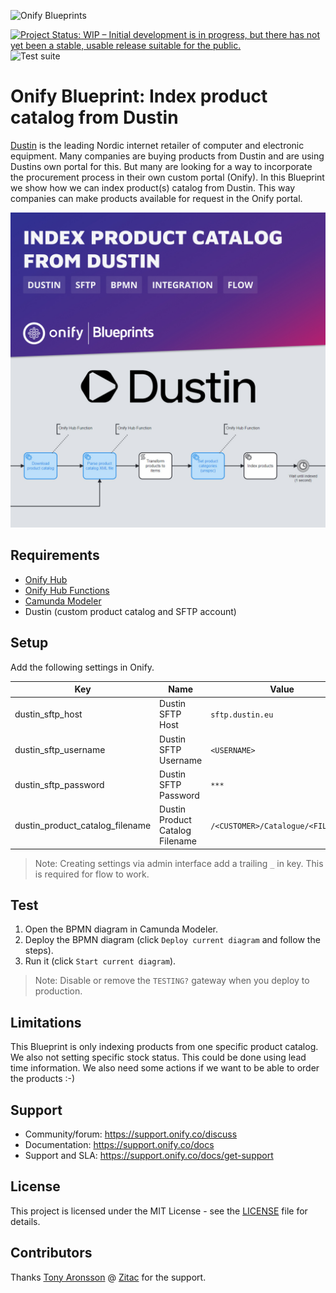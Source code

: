 ![Onify Blueprints](https://files.readme.io/8ba3f14-onify-blueprints-logo.png)

[![Project Status: WIP – Initial development is in progress, but there has not yet been a stable, usable release suitable for the public.](https://www.repostatus.org/badges/latest/wip.svg)](https://www.repostatus.org/#wip)
![Test suite](https://github.com/onify/blueprint-dustin-index-product-catalog/workflows/Test%20suite/badge.svg)

# Onify Blueprint: Index product catalog from Dustin

[Dustin](https://www.dustin.se/) is the leading Nordic internet retailer of computer and electronic equipment. Many companies are buying products from Dustin and are using Dustins own portal for this. But many are looking for a way to incorporate the procurement process in their own custom portal (Onify). In this Blueprint we show how we can index product(s) catalog from Dustin. This way companies can make products available for request in the Onify portal.

![Onify Blueprint: Index product catalog from Dustin](blueprint.jpg "Blueprint")

## Requirements

* [Onify Hub](https://github.com/onify/install)
* [Onify Hub Functions](https://github.com/onify/hub-functions)
* [Camunda Modeler](https://camunda.com/download/modeler/)
* Dustin (custom product catalog and SFTP account)

## Setup

Add the following settings in Onify.

|Key|Name|Value|Type|Tag|Role|
|---|----|-----|----|---|----|
|dustin_sftp_host|Dustin SFTP Host|`sftp.dustin.eu`|string|dustin, frontend|admin|
|dustin_sftp_username|Dustin SFTP Username|`<USERNAME>`|string|dustin, frontend|admin|
|dustin_sftp_password|Dustin SFTP Password|`***`|password|dustin, frontend|admin|
|dustin_product_catalog_filename|Dustin Product Catalog Filename|`/<CUSTOMER>/Catalogue/<FILE>.xml`|string|dustin, frontend|admin|

> Note: Creating settings via admin interface add a trailing `_` in key. This is required for flow to work.

## Test

1. Open the BPMN diagram in Camunda Modeler.
2. Deploy the BPMN diagram (click `Deploy current diagram` and follow the steps).
3. Run it (click `Start current diagram`).

> Note: Disable or remove the `TESTING?` gateway when you deploy to production.

## Limitations

This Blueprint is only indexing products from one specific product catalog. We also not setting specific stock status. This could be done using lead time information. We also need some actions if we want to be able to order the products :-)

## Support

* Community/forum: https://support.onify.co/discuss
* Documentation: https://support.onify.co/docs
* Support and SLA: https://support.onify.co/docs/get-support

## License

This project is licensed under the MIT License - see the [LICENSE](LICENSE) file for details.

## Contributors

Thanks [Tony Aronsson](https://github.com/Aronsson84) @ [Zitac](https://github.com/zitacconsulting) for the support.

